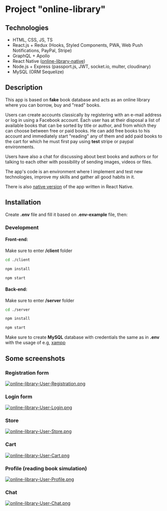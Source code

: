 # Project "online-library"

## Technologies

-   HTML, CSS, JS, TS
-   React.js + Redux (Hooks, Styled Components, PWA, Web Push Notifications, PayPal, Stripe)
-   GraphQL + Apollo
-   React Native ([online-library-native](https://github.com/toxxiczny/online-library-native))
-   Node.js + Express (passport.js, JWT, socket.io, multer, cloudinary)
-   MySQL (ORM Sequelize)

## Description

This app is based on **fake** book database and acts as an online library where you can borrow, buy and "read" books.

Users can create accounts classically by registering with an e-mail address or log in using a Facebook account. Each user has at their disposal a list of available books that can be sorted by title or author, and from which they can choose between free or paid books. He can add free books to his account and immediately start "reading" any of them and add paid books to the cart for which he must first pay using **test** stripe or paypal environments.

Users have also a chat for discussing about best books and authors or for talking to each other with possibility of sending images, videos or files.

The app's code is an environment where I implement and test new technologies, improve my skills and gather all good habits in it.

There is also [native version](https://github.com/toxxiczny/online-library-native) of the app written in React Native.

## Installation

Create **.env** file and fill it based on **.env-example** file, then:

### Development

#### Front-end:

Make sure to enter **/client** folder

```bash
cd ./client
```

```bash
npm install
```

```bash
npm start
```

#### Back-end:

Make sure to enter **/server** folder

```bash
cd ./server
```

```bash
npm install
```

```bash
npm start
```

Make sure to create **MySQL** database with credentials the same as in **.env** with the usage of e.g, [xampp](https://www.apachefriends.org/pl/index.html)

## Some screenshots

### Registration form

[![online-library-User-Registration.png](https://i.postimg.cc/GhnmZTDc/online-library-User-Registration.png)](https://postimg.cc/ThQxbwQS)

### Login form

[![online-library-User-Login.png](https://i.postimg.cc/SR9ZzvQz/online-library-User-Login.png)](https://postimg.cc/MfW0CtQW)

### Store

[![online-library-User-Store.png](https://i.postimg.cc/tJwFxdhW/online-library-User-Store.png)](https://postimg.cc/V09SyCZk)

### Cart

[![online-library-User-Cart.png](https://i.postimg.cc/q7J6gD9W/online-library-User-Cart.png)](https://postimg.cc/qNFv5wBG)

### Profile (reading book simulation)

[![online-library-User-Profile.png](https://i.postimg.cc/GtFyS4Vs/online-library-User-Profile.png)](https://postimg.cc/2L5y1Szz)

### Chat

[![online-library-User-Chat.png](https://i.postimg.cc/7YpGDHf9/online-library-User-Chat.png)](https://postimg.cc/PPQrQkbv)
